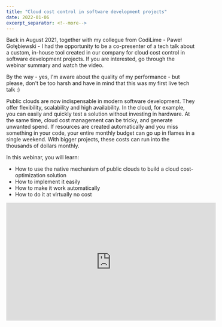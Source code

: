 ```yaml
---
title: "Cloud cost control in software development projects"
date: 2022-01-06
excerpt_separator: <!--more-->
---
```

Back in August 2021, together with my collegue from CodiLime - Paweł Gołębiewski - I had the opportunity to be a co-presenter of a tech talk about a custom, in-house tool created in our company for cloud cost control in software development projects. If you are interested, go through the webinar summary and watch the video.

By the way - yes, I'm aware about the quality of my performance - but please, don't be too harsh and have in mind that this was my first live tech talk :)

<!--more-->

Public clouds are now indispensable in modern software development. They offer flexibility, scalability and high availability. In the cloud, for example, you can easily and quickly test a solution without investing in hardware. At the same time, cloud cost management can be tricky, and generate unwanted spend. If resources are created automatically and you miss something in your code, your entire monthly budget can go up in flames in a single weekend. With bigger projects, these costs can run into the thousands of dollars monthly.

In this webinar, you will learn:

- How to use the native mechanism of public clouds to build a cloud cost-optimization solution
- How to implement it easily
- How to make it work automatically
- How to do it at virtually no cost

 <iframe width="560" height="315" src="https://www.youtube.com/embed/Sn_JnyTqKrA" title="YouTube video player" frameborder="0" allow="accelerometer; autoplay; clipboard-write; encrypted-media; gyroscope; picture-in-picture" allowfullscreen></iframe>
